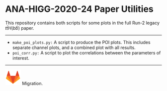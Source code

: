 # ANA-HIGG-2020-24 Paper Utilities

This repository contains both scripts for some plots in the full Run-2 legacy $t\bar{t}H(b\bar{b})$ paper.

--------

- `make_poi_plots.py:` A script to produce the POI plots. This includes separate channel plots, and a combined plot with all results.
- `poi_corr.py:` A script to plot the correlations between the parameters of interest.

--------
<img src="144_Gitlab_logo_logos-512.webp" width="10%" alt="Half-size Image"> Migration.
